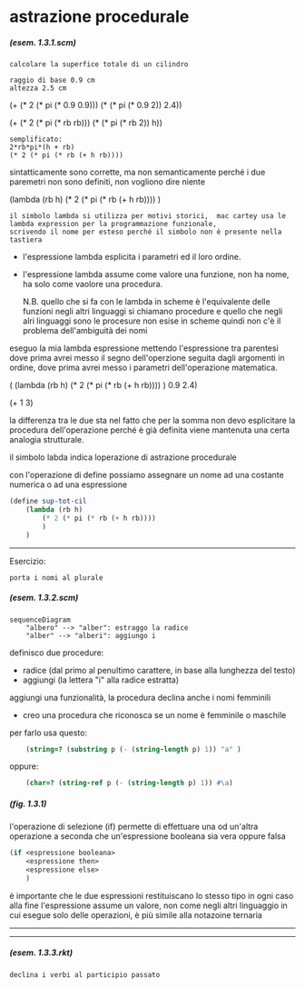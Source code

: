 # astrazione procedurale
##### (esem. 1.3.1.scm)

    calcolare la superfice totale di un cilindro

    raggio di base 0.9 cm
    altezza 2.5 cm

(+ (* 2 (* pi (* 0.9 0.9))) (* (* pi (* 0.9 2)) 2.4))

(+ (* 2 (* pi (* rb rb))) (* (* pi (* rb 2)) h))

    semplificato:
    2*rb*pi*(h + rb)
    (* 2 (* pi (* rb (+ h rb))))

sintatticamente sono corrette, ma non semanticamente perché i due paremetri non sono definiti, non vogliono dire niente

(lambda (rb h) (* 2 (* pi (* rb (+ h rb)))) )

    il simbolo lambda si utilizza per motivi storici,  mac cartey usa le lambda expression per la programmazione funzionale,
    scrivendo il nome per esteso perché il simbolo non è presente nella tastiera

* l'espressione lambda esplicita i parametri ed il loro ordine.
* l'espressione lambda assume come valore una funzione, non ha nome, ha solo come vaolore una procedura.

    N.B. quello che si fa con le lambda in scheme è l'equivalente delle funzioni negli altri linguaggi
    si chiamano procedure e quello che negli alri linguaggi sono le procesure non esise in scheme
    quindi non c'è il problema dell'ambiguità dei nomi

eseguo la mia lambda espressione mettendo l'espressione tra parentesi dove prima avrei messo il segno dell'operzione seguita dagli argomenti in ordine,
dove prima avrei messo i parametri dell'operazione matematica.

( (lambda (rb h) (* 2 (* pi (* rb (+ h rb)))) ) 0.9 2.4)

(+ 1 3)

la differenza tra le due sta nel fatto che per la somma non devo esplicitare la procedura dell'operazione  perché è già definita
viene mantenuta una certa analogia strutturale.

il simbolo labda indica loperazione di astrazione procedurale

con l'operazione di define possiamo assegnare un nome ad una costante numerica o ad una espressione

```scheme
(define sup-tot-cil
    (lambda (rb h)
        (* 2 (* pi (* rb (+ h rb))))
        )
    )
```
---
Esercizio:

    porta i nomi al plurale

##### (esem. 1.3.2.scm)

```mermaid
sequenceDiagram
    "albero" --> "alber": estraggo la radice
    "alber" --> "alberi": aggiungo i
```

definisco due procedure:
* radice (dal primo al penultimo carattere, in base alla lunghezza del testo)
* aggiungi (la lettera "i" alla radice estratta)

aggiungi una  funzionalità, la procedura declina anche i nomi femminili
* creo una procedura che riconosca se un nome è femminile o maschile

per farlo usa questo:

```scheme
    (string=? (substring p (- (string-length p) 1)) "a" )
```

oppure: 

```scheme
    (char=? (string-ref p (- (string-length p) 1)) #\a)  
```

##### (fig. 1.3.1)

l'operazione di selezione (if) permette di effettuare una od un'altra operazione a seconda che un'espressione booleana sia vera oppure falsa

```scheme
(if <espressione booleana>
    <espressione then>
    <espressione else>
    )
```

è importante che le due espressioni restituiscano lo stesso tipo in ogni caso
alla fine l'espressione assume un valore, non come negli altri linguaggio in cui esegue solo delle operazioni, è più simile alla notazoine ternaria

---
---
##### (esem. 1.3.3.rkt)
    declina i verbi al participio passato